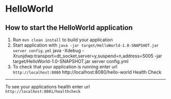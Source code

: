 # HelloWorld

How to start the HelloWorld application
---

1. Run `mvn clean install` to build your application
1. Start application with `java -jar target/HelloWorld-1.0-SNAPSHOT.jar server config.yml`
 java -Xdebug -Xrunjdwp:transport=dt_socket,server=y,suspend=n,address=5005 -jar target/HelloWorld-1.0-SNAPSHOT.jar server config.yml
1. To check that your application is running enter url `http://localhost:8080`
   http://localhost:8080/hello-world
Health Check
---

To see your applications health enter url `http://localhost:8081/healthcheck`
